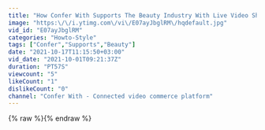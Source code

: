 ```yaml
---
title: "How Confer With Supports The Beauty Industry With Live Video Shopping"
image: "https:\/\/i.ytimg.com\/vi\/E07ayJbglRM\/hqdefault.jpg"
vid_id: "E07ayJbglRM"
categories: "Howto-Style"
tags: ["Confer","Supports","Beauty"]
date: "2021-10-17T11:15:50+03:00"
vid_date: "2021-10-01T09:21:37Z"
duration: "PT57S"
viewcount: "5"
likeCount: "1"
dislikeCount: "0"
channel: "Confer With - Connected video commerce platform"
---
```

{% raw %}{% endraw %}

